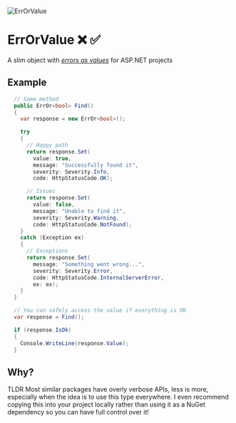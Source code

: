 ![ErrOrValue](https://raw.githubusercontent.com/jjjjony/ErrOrValue/main/ErrOrValue.png)

# ErrOrValue ❌ ✅

A slim object with _[errors as values](https://go.dev/blog/errors-are-values)_ for ASP.NET projects

## Example

```csharp
  // Some method
  public ErrOr<bool> Find()
  {
    var response = new ErrOr<bool>();

    try
    {
      // Happy path
      return response.Set(
        value: true,
        message: "Successfully found it",
        severity: Severity.Info,
        code: HttpStatusCode.OK);

      // Issues
      return response.Set(
        value: false,
        message: "Unable to find it",
        severity: Severity.Warning,
        code: HttpStatusCode.NotFound);
    }
    catch (Exception ex)
    {
      // Exceptions
      return response.Set(
        message: "Something went wrong...",
        severity: Severity.Error,
        code: HttpStatusCode.InternalServerError,
        ex: ex);
    }
  }
```

```csharp
  // You can safely access the value if everything is OK
  var response = Find();

  if (response.IsOk)
  {
    Console.WriteLine(response.Value);
  }
```

## Why?

TLDR Most similar packages have overly verbose APIs, less is more, especially when the idea is to use this type everywhere. I even recommend copying this into your project locally rather than using it as a NuGet dependency so you can have full control over it!
